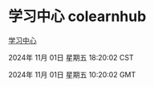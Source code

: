 # 学习中心 colearnhub
[学习中心](http://219.139.197.74:56308/colearnhub/)

2024年 11月 01日 星期五 18:20:02 CST

2024年 11月 01日 星期五 10:20:02 GMT
